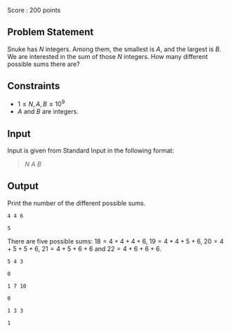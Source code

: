 Score : $200$ points

## Problem Statement

Snuke has $N$ integers. Among them, the smallest is $A$, and the largest is $B$.
We are interested in the sum of those $N$ integers. How many different possible sums there are?

## Constraints

- $1 \leq N,A,B \leq 10^9$
- $A$ and $B$ are integers.

## Input

Input is given from Standard Input in the following format:

> $N$ $A$ $B$

## Output

Print the number of the different possible sums.

```input1
4 4 6
```

```output1
5
```

There are five possible sums: $18=4+4+4+6$, $19=4+4+5+6$, $20=4+5+5+6$, $21=4+5+6+6$ and $22=4+6+6+6$.

```input2
5 4 3
```

```output2
0
```

```input3
1 7 10
```

```output3
0
```

```input4
1 3 3
```

```output4
1
```